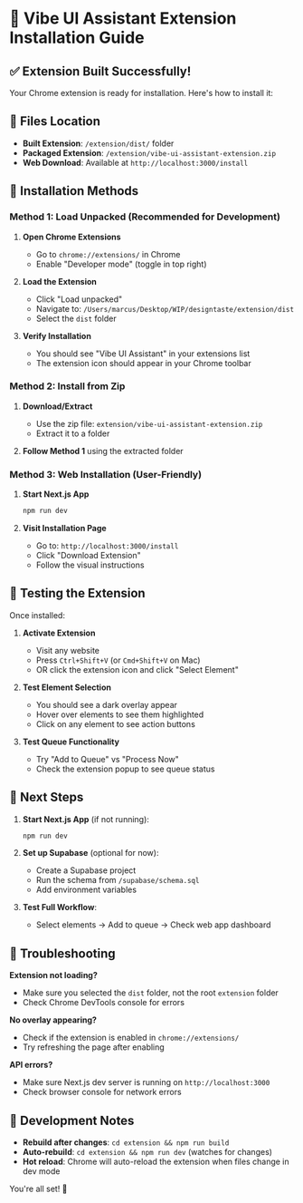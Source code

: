# 🚀 Vibe UI Assistant Extension Installation Guide

## ✅ Extension Built Successfully!

Your Chrome extension is ready for installation. Here's how to install it:

## 📁 Files Location
- **Built Extension**: `/extension/dist/` folder
- **Packaged Extension**: `/extension/vibe-ui-assistant-extension.zip`
- **Web Download**: Available at `http://localhost:3000/install`

## 🔧 Installation Methods

### Method 1: Load Unpacked (Recommended for Development)

1. **Open Chrome Extensions**
   - Go to `chrome://extensions/` in Chrome
   - Enable "Developer mode" (toggle in top right)

2. **Load the Extension**
   - Click "Load unpacked"
   - Navigate to: `/Users/marcus/Desktop/WIP/designtaste/extension/dist`
   - Select the `dist` folder

3. **Verify Installation**
   - You should see "Vibe UI Assistant" in your extensions list
   - The extension icon should appear in your Chrome toolbar

### Method 2: Install from Zip

1. **Download/Extract**
   - Use the zip file: `extension/vibe-ui-assistant-extension.zip`
   - Extract it to a folder

2. **Follow Method 1** using the extracted folder

### Method 3: Web Installation (User-Friendly)

1. **Start Next.js App**
   ```bash
   npm run dev
   ```

2. **Visit Installation Page**
   - Go to: `http://localhost:3000/install`
   - Click "Download Extension"
   - Follow the visual instructions

## 🎯 Testing the Extension

Once installed:

1. **Activate Extension**
   - Visit any website
   - Press `Ctrl+Shift+V` (or `Cmd+Shift+V` on Mac)
   - OR click the extension icon and click "Select Element"

2. **Test Element Selection**
   - You should see a dark overlay appear
   - Hover over elements to see them highlighted
   - Click on any element to see action buttons

3. **Test Queue Functionality**
   - Try "Add to Queue" vs "Process Now"
   - Check the extension popup to see queue status

## 🔗 Next Steps

1. **Start Next.js App** (if not running):
   ```bash
   npm run dev
   ```

2. **Set up Supabase** (optional for now):
   - Create a Supabase project
   - Run the schema from `/supabase/schema.sql`
   - Add environment variables

3. **Test Full Workflow**:
   - Select elements → Add to queue → Check web app dashboard

## 🐛 Troubleshooting

**Extension not loading?**
- Make sure you selected the `dist` folder, not the root `extension` folder
- Check Chrome DevTools console for errors

**No overlay appearing?**
- Check if the extension is enabled in `chrome://extensions/`
- Try refreshing the page after enabling

**API errors?**
- Make sure Next.js dev server is running on `http://localhost:3000`
- Check browser console for network errors

## 📝 Development Notes

- **Rebuild after changes**: `cd extension && npm run build`
- **Auto-rebuild**: `cd extension && npm run dev` (watches for changes)
- **Hot reload**: Chrome will auto-reload the extension when files change in dev mode

You're all set! 🎉
